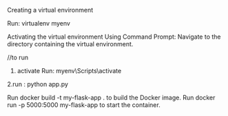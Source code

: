 
Creating a virtual environment

Run: virtualenv myenv 


Activating the virtual environment
Using Command Prompt:
Navigate to the directory containing the virtual environment.

//to run
1. activate
Run: myenv\Scripts\activate

2.run
 : python app.py


Run docker build -t my-flask-app . to build the Docker image.
Run docker run -p 5000:5000 my-flask-app to start the container.
